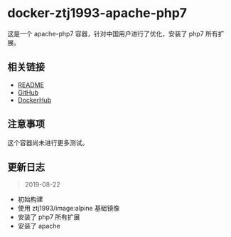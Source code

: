# docker-ztj1993-apache-php7

这是一个 apache-php7 容器，针对中国用户进行了优化，安装了 php7 所有扩展。

## 相关链接
- [README](https://github.com/ztj1993/dockerfiles/blob/master/apache-php7/README.md)
- [GitHub](https://github.com/ztj1993/dockerfiles/tree/master/apache-php7)
- [DockerHub](https://hub.docker.com/r/ztj1993/image)

## 注意事项

这个容器尚未进行更多测试。

## 更新日志

> 2019-08-22

- 初始构建
- 使用 ztj1993/image:alpine 基础镜像
- 安装了 php7 所有扩展
- 安装了 apache
